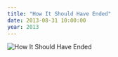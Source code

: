 ```yaml
---
title: "How It Should Have Ended"
date: 2013-08-31 10:00:00
year: 2013
---
```

<img src="{{'/files/2013/08/how-it-should-have-ended.png' | relative_url}}" alt="How It Should Have Ended" />
